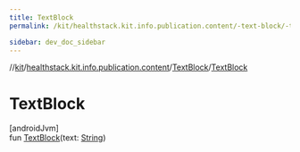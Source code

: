 ```yaml
---
title: TextBlock
permalink: /kit/healthstack.kit.info.publication.content/-text-block/-text-block.html

sidebar: dev_doc_sidebar
---
```

//[kit](../../../kit.html)/[healthstack.kit.info.publication.content](../index.html)/[TextBlock](index.html)/[TextBlock](-text-block.html)



# TextBlock



[androidJvm]\
fun [TextBlock](-text-block.html)(text: [String](https://kotlinlang.org/api/latest/jvm/stdlib/kotlin/-string/index.html))




